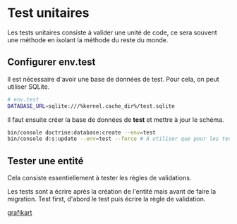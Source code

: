 # Test unitaires

Les tests unitaires consiste à valider une unité de code, ce sera souvent une méthode en isolant la méthode du reste du monde.

## Configurer env.test

Il est nécessaire d'avoir une base de données de test. Pour cela, on peut utiliser SQLite.

```bash
# env.test
DATABASE_URL=sqlite:///%kernel.cache_dir%/test.sqlite
```

Il faut ensuite créer la base de données de **test** et mettre à jour le schéma.

```bash
bin/console doctrine:database:create --env=test
bin/console d:s:update --env=test --force # A utiliser que pour les tests
```

## Tester une entité

Cela consiste essentiellement à tester les règles de validations.

Les tests sont a écrire après la création de l'entité mais avant de faire la migration. Test first, d'abord le test puis écrire la règle de validation.

[grafikart](https://www.grafikart.fr/tutoriels/tests-symfony-entity-1215)